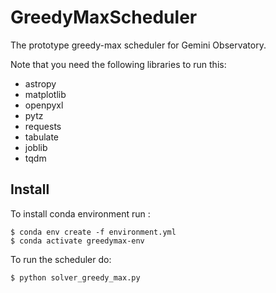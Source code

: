 # GreedyMaxScheduler

The prototype greedy-max scheduler for Gemini Observatory.

Note that you need the following libraries to run this:
* astropy
* matplotlib
* openpyxl
* pytz
* requests
* tabulate
* joblib
* tqdm

## Install

To install conda environment run :

```
$ conda env create -f environment.yml
$ conda activate greedymax-env
```

To run the scheduler do: 

```
$ python solver_greedy_max.py
```
